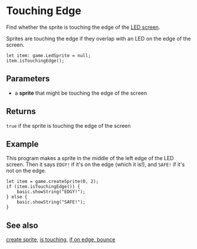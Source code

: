 # Touching Edge

Find whether the sprite is touching the edge of the [LED screen](/device/screen).

Sprites are touching the edge if they overlap with an LED on the edge
of the screen.

```sig
let item: game.LedSprite = null;
item.isTouchingEdge();
```

## Parameters

* a **sprite** that might be touching the edge of the screen

## Returns

`true` if the sprite is touching the edge of the screen

## Example

This program makes a sprite in the middle of the left edge of the LED screen.
Then it says `EDGY!` if it's on the edge (which it is!), and `SAFE!` if it's
not on the edge.

```blocks
let item = game.createSprite(0, 2);
if (item.isTouchingEdge()) {
    basic.showString("EDGY!");
} else {
    basic.showString("SAFE!");
}
```
	
## See also

[create sprite](/reference/game/create-sprite),
[is touching](/reference/game/is-touching),
[if on edge, bounce](/reference/game/if-on-edge-bounce)
